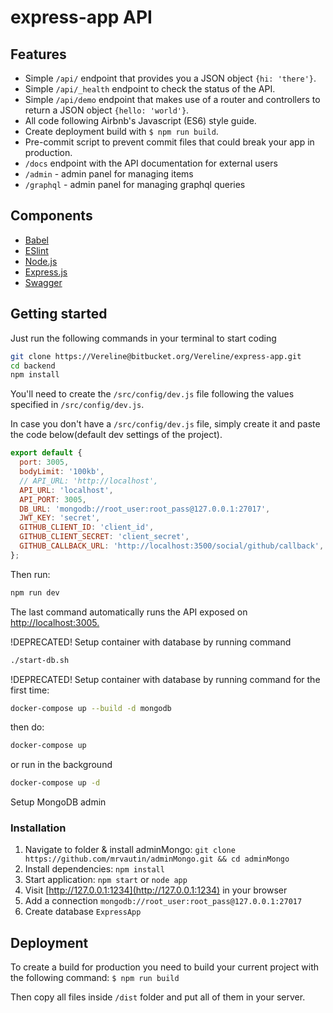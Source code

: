 # express-app API

## Features

* Simple `/api/` endpoint that provides you a JSON object `{hi: 'there'}`.
* Simple `/api/_health` endpoint to check the status of the API.
* Simple `/api/demo` endpoint that makes use of a router and controllers to return a JSON object `{hello: 'world'}`.
* All code following Airbnb's Javascript (ES6) style guide.
* Create deployment build with `$ npm run build`.
* Pre-commit script to prevent commit files that could break your app in production.
* `/docs` endpoint with the API documentation for external users
* `/admin` - admin panel for managing items
* `/graphql` - admin panel for managing graphql queries

## Components

* [Babel](https://babeljs.io/)
* [ESlint](https://eslint.org/)
* [Node.js](https://nodejs.org/en/)
* [Express.js](http://expressjs.com/)
* [Swagger](https://swagger.io/)

## Getting started

Just run the following commands in your terminal to start coding

```bash
git clone https://Vereline@bitbucket.org/Vereline/express-app.git
cd backend
npm install
```

You'll need to create the `/src/config/dev.js` file following the values specified in `/src/config/dev.js`.

In case you don't have a `/src/config/dev.js` file, simply create it and paste the code below(default dev settings of the project).

```js
export default {
  port: 3005,
  bodyLimit: '100kb',
  // API_URL: 'http://localhost',
  API_URL: 'localhost',
  API_PORT: 3005,
  DB_URL: 'mongodb://root_user:root_pass@127.0.0.1:27017',
  JWT_KEY: 'secret',
  GITHUB_CLIENT_ID: 'client_id',
  GITHUB_CLIENT_SECRET: 'client_secret',
  GITHUB_CALLBACK_URL: 'http://localhost:3500/social/github/callback',
};
```

Then run:

```bash
npm run dev
```

The last command automatically runs the API exposed on <http://localhost:3005.>

!DEPRECATED! Setup container with database by running command

```bash
./start-db.sh
```

!DEPRECATED! Setup container with database by running command for the first time:

```bash
docker-compose up --build -d mongodb
```

then do:

```bash
docker-compose up
```

or run in the background

```bash
docker-compose up -d
```

Setup MongoDB admin

### Installation

1. Navigate to folder & install adminMongo: `git clone https://github.com/mrvautin/adminMongo.git && cd adminMongo`
2. Install dependencies: `npm install`
3. Start application: `npm start` or `node app`
4. Visit [http://127.0.0.1:1234](http://127.0.0.1:1234) in your browser
5. Add a connection `mongodb://root_user:root_pass@127.0.0.1:27017`
6. Create database `ExpressApp`

## Deployment

To create a build for production you need to build your current project with the following command:
`$ npm run build`

Then copy all files inside `/dist` folder and put all of them in your server.
